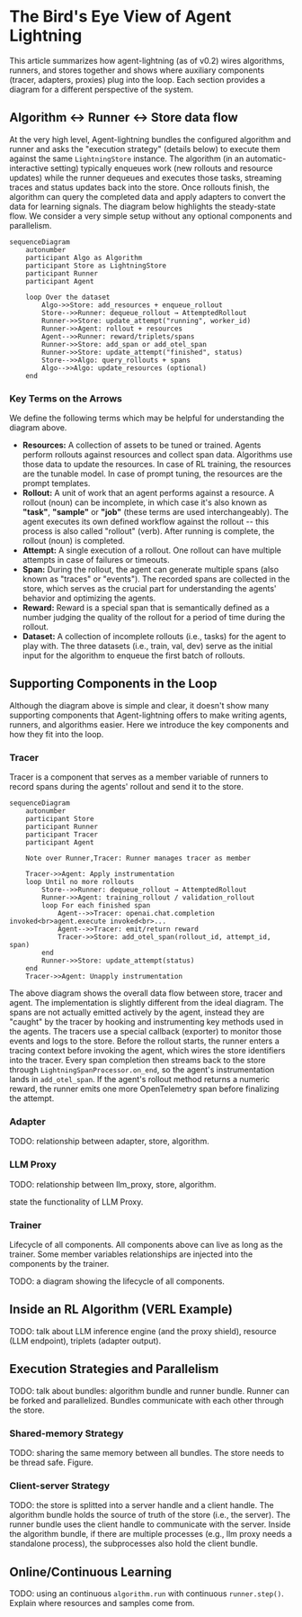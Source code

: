 # The Bird's Eye View of Agent Lightning

This article summarizes how agent-lightning (as of v0.2) wires algorithms, runners, and stores together and shows where auxiliary components (tracer, adapters, proxies) plug into the loop. Each section provides a diagram for a different perspective of the system.

## Algorithm ↔ Runner ↔ Store data flow

At the very high level, Agent-lightning bundles the configured algorithm and runner and asks the "execution strategy" (details below) to execute them against the same `LightningStore` instance. The algorithm (in an automatic-interactive setting) typically enqueues work (new rollouts and resource updates) while the runner dequeues and executes those tasks, streaming traces and status updates back into the store. Once rollouts finish, the algorithm can query the completed data and apply adapters to convert the data for learning signals. The diagram below highlights the steady-state flow. We consider a very simple setup without any optional components and parallelism.

```mermaid
sequenceDiagram
    autonumber
    participant Algo as Algorithm
    participant Store as LightningStore
    participant Runner
    participant Agent

    loop Over the dataset
        Algo->>Store: add_resources + enqueue_rollout
        Store-->>Runner: dequeue_rollout → AttemptedRollout
        Runner->>Store: update_attempt("running", worker_id)
        Runner->>Agent: rollout + resources
        Agent-->>Runner: reward/triplets/spans
        Runner->>Store: add_span or add_otel_span
        Runner->>Store: update_attempt("finished", status)
        Store-->>Algo: query_rollouts + spans
        Algo-->>Algo: update_resources (optional)
    end
```

### Key Terms on the Arrows

We define the following terms which may be helpful for understanding the diagram above.

- **Resources:** A collection of assets to be tuned or trained. Agents perform rollouts against resources and collect span data. Algorithms use those data to update the resources. In case of RL training, the resources are the tunable model. In case of prompt tuning, the resources are the prompt templates.
- **Rollout:** A unit of work that an agent performs against a resource. A rollout (noun) can be incomplete, in which case it's also known as **"task"**, **"sample"** or **"job"** (these terms are used interchangeably). The agent executes its own defined workflow against the rollout -- this process is also called "rollout" (verb). After running is complete, the rollout (noun) is completed.
- **Attempt:** A single execution of a rollout. One rollout can have multiple attempts in case of failures or timeouts.
- **Span:** During the rollout, the agent can generate multiple spans (also known as "traces" or "events"). The recorded spans are collected in the store, which serves as the crucial part for understanding the agents' behavior and optimizing the agents.
- **Reward:** Reward is a special span that is semantically defined as a number judging the quality of the rollout for a period of time during the rollout.
- **Dataset:** A collection of incomplete rollouts (i.e., tasks) for the agent to play with. The three datasets (i.e., train, val, dev) serve as the initial input for the algorithm to enqueue the first batch of rollouts.

## Supporting Components in the Loop

Although the diagram above is simple and clear, it doesn't show many supporting components that Agent-lightning offers to make writing agents, runners, and algorithms easier. Here we introduce the key components and how they fit into the loop.

### Tracer

Tracer is a component that serves as a member variable of runners to record spans during the agents' rollout and send it to the store.

```mermaid
sequenceDiagram
    autonumber
    participant Store
    participant Runner
    participant Tracer
    participant Agent

    Note over Runner,Tracer: Runner manages tracer as member

    Tracer->>Agent: Apply instrumentation
    loop Until no more rollouts
        Store-->>Runner: dequeue_rollout → AttemptedRollout
        Runner->>Agent: training_rollout / validation_rollout
        loop For each finished span
            Agent-->>Tracer: openai.chat.completion invoked<br>agent.execute invoked<br>...
            Agent-->>Tracer: emit/return reward
            Tracer->>Store: add_otel_span(rollout_id, attempt_id, span)
        end
        Runner->>Store: update_attempt(status)
    end
    Tracer->>Agent: Unapply instrumentation

```

The above diagram shows the overall data flow between store, tracer and agent. The implementation is slightly different from the ideal diagram. The spans are not actually emitted actively by the agent, instead they are "caught" by the tracer by hooking and instrumenting key methods used in the agents. The tracers use a special callback (exporter) to monitor those events and logs to the store. Before the rollout starts, the runner enters a tracing context before invoking the agent, which wires the store identifiers into the tracer. Every span completion then streams back to the store through `LightningSpanProcessor.on_end`, so the agent's instrumentation lands in `add_otel_span`. If the agent's rollout method returns a numeric reward, the runner emits one more OpenTelemetry span before finalizing the attempt.

### Adapter

TODO: relationship between adapter, store, algorithm.

### LLM Proxy

TODO: relationship between llm_proxy, store, algorithm.

state the functionality of LLM Proxy.

### Trainer

Lifecycle of all components. All components above can live as long as the trainer. Some member variables relationships are injected into the components by the trainer.

TODO: a diagram showing the lifecycle of all components.

## Inside an RL Algorithm (VERL Example)

TODO: talk about LLM inference engine (and the proxy shield), resource (LLM endpoint), triplets (adapter output).

## Execution Strategies and Parallelism

TODO: talk about bundles: algorithm bundle and runner bundle. Runner can be forked and parallelized. Bundles communicate with each other through the store.

### Shared-memory Strategy

TODO: sharing the same memory between all bundles. The store needs to be thread safe. Figure.

### Client-server Strategy

TODO: the store is splitted into a server handle and a client handle. The algorithm bundle holds the source of truth of the store (i.e., the server). The runner bundle uses the client handle to communicate with the server. Inside the algorithm bundle, if there are multiple processes (e.g., llm proxy needs a standalone process), the subprocesses also hold the client bundle.

## Online/Continuous Learning

TODO: using an continuous `algorithm.run` with continuous `runner.step()`. Explain where resources and samples come from.
